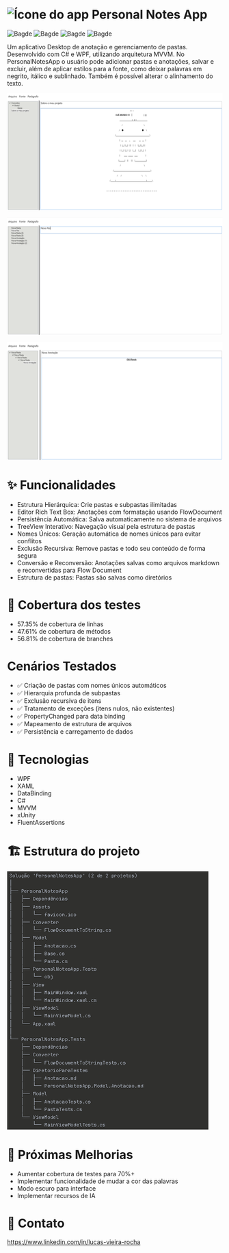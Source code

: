 # ![Ícone do app](PersonalNotesApp/Assets/favicon.ico) Personal Notes App
![Bagde](https://img.shields.io/badge/status-completo-green)
![Bagde](https://img.shields.io/badge/Csharp-purple)
![Bagde](https://img.shields.io/badge/WPF-5f0f40)
![Bagde](https://img.shields.io/badge/xUnity-00b4d8)

Um aplicativo Desktop de anotação e gerenciamento de pastas. Desenvolvido com C# e WPF, utilizando arquitetura MVVM.
No PersonalNotesApp o usuário pode adicionar pastas e anotações, salvar e excluir, além de aplicar estilos para a fonte,
como deixar palavras em negrito, itálico e sublinhado. Também é possível alterar o alinhamento do texto.

![Exemplo de funcionalidade](PersonalNotesApp/Assets/img(1).png)

![Exemplo de funcionalidade](PersonalNotesApp/Assets/img(2).png)

![Exemplo de funcionalidade](PersonalNotesApp/Assets/img(3).png)

# ✨ Funcionalidades

* Estrutura Hierárquica: Crie pastas e subpastas ilimitadas
* Editor Rich Text Box: Anotações com formatação usando FlowDocument
* Persistência Automática: Salva automaticamente no sistema de arquivos
* TreeView Interativo: Navegação visual pela estrutura de pastas
* Nomes Únicos: Geração automática de nomes únicos para evitar conflitos
* Exclusão Recursiva: Remove pastas e todo seu conteúdo de forma segura
* Conversão e Reconversão: Anotações salvas como arquivos markdown e reconvertidas para Flow Document
* Estrutura de pastas: Pastas são salvas como diretórios

# 🧪 Cobertura dos testes

* 57.35% de cobertura de linhas
* 47.61% de cobertura de métodos
* 56.81% de cobertura de branches

# Cenários Testados

* ✅ Criação de pastas com nomes únicos automáticos
* ✅ Hierarquia profunda de subpastas
* ✅ Exclusão recursiva de itens
* ✅ Tratamento de exceções (itens nulos, não existentes)
* ✅ PropertyChanged para data binding
* ✅ Mapeamento de estrutura de arquivos
* ✅ Persistência e carregamento de dados

# 🚀 Tecnologias
* WPF
* XAML
* DataBinding
* C#
* MVVM
* xUnity
* FluentAssertions

# 🏗️ Estrutura do projeto
![Estrutura do projeto](PersonalNotesApp/Assets/Estrutura_do_projeto.png)

# 🔄 Próximas Melhorias

* Aumentar cobertura de testes para 70%+
* Implementar funcionalidade de mudar a cor das palavras
* Modo escuro para interface
* Implementar recursos de IA

# 📧 Contato
https://www.linkedin.com/in/lucas-vieira-rocha


